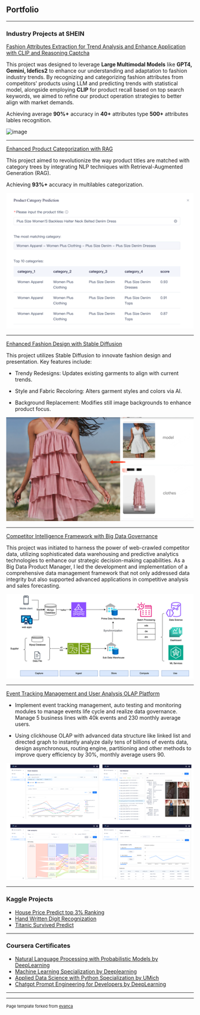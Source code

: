 ## Portfolio

---

### Industry Projects at SHEIN


[Fashion Attributes Extraction for Trend Analysis and Enhance Application with CLIP and Reasoning Captcha](attributes_recognition.md)

This project was designed to leverage **Large Multimodal Models** like **GPT4, Gemini, Idefics2** to enhance our understanding and adaptation to fashion industry trends. By recognizing and categorizing fashion attributes from competitors' products using LLM and predicting trends with statistical model, alongside employing **CLIP** for product recall based on top search keywords, we aimed to refine our product operation strategies to better align with market demands.

Achieving average **90%+** accuracy in **40+** attributes type **500+** attributes lables recognition.

![image](https://github.com/user-attachments/assets/644652f0-4bf9-4fae-99a0-582810358942)


---

[Enhanced Product Categorization with RAG](https://github.com/chloeeliu/LLMs-application/tree/main/Enhanced%20Product%20Categorization%3A%20Leveraging%20RAG%20and%20GPT%20for%20Precision%20and%20Efficiency)

This project aimed to revolutionize the way product titles are matched with category trees by integrating NLP techniques with Retrieval-Augmented Generation (RAG). 

Achieving **93%+** accuracy in multilables categorization.


<img src="images/rag/1.jpg?raw=true"/>

---


[Enhanced Fashion Design with Stable Diffusion](https://github.com/chloeeliu/LLMs-application/blob/main/Enhanced%20Fashion%20Design%20with%20Stable%20Diffusion/readme.md)

This project utilizes Stable Diffusion to innovate fashion design and presentation. Key features include:

- Trendy Redesigns: Updates existing garments to align with current trends.

- Style and Fabric Recoloring: Alters garment styles and colors via AI.

- Background Replacement: Modifies still image backgrounds to enhance product focus.

<img src="images/sd/1.png?raw=true"/>

---

[Competitor Intelligence Framework with Big Data Governance](https://github.com/chloeeliu/LLMs-application/blob/main/big-data-governance/readme.md)

This project was initiated to harness the power of web-crawled competitor data, utilizing sophisticated data warehousing and predictive analytics technologies to enhance our strategic decision-making capabilities. As a Big Data Product Manager, I led the development and implementation of a comprehensive data management framework that not only addressed data integrity but also supported advanced applications in competitive analysis and sales forecasting.

<img src="images/dw/1.png?raw=true"/>

---

[Event Tracking Management and User Analysis OLAP Platform](sample_page.md)

- Implement event tracking management, auto testing and monitoring modules to manage events life cycle and realize data governance. Manage 5 business lines with 40k events and 230 monthly average users.

- Using clickhouse OLAP with advanced data structure like linked list and directed graph to instantly analyze daily tens of billions of events data, design asynchronous, routing engine, partitioning and other methods to improve query efficiency by 30%, monthly average users 90.

<img src="images/event/user.png?raw=true"/>

---


### Kaggle Projects

- [House Price Predict top 3% Ranking](https://github.com/chloeeliu/DataSciencePortfolio/tree/main/Kaggle_house_price_predict)
- [Hand Written Digit Recognization](https://github.com/chloeeliu/DataSciencePortfolio/blob/main/Hand_Written_Digit_Recognization/digit%20recognizer.ipynb)
- [Titanic Survived Predict](https://github.com/chloeeliu/DataSciencePortfolio/blob/main/Titan_Survived_Predict/titanic%20survived%20predict.ipynb)


---

### Coursera Certificates

- [Natural Language Processing with Probabilistic Models by DeepLearning](https://coursera.org/share/77c537479f66df08cb4f98cc85c00482)
- [Machine Learning Specialization by Deeplearning](https://coursera.org/share/3416876f5d22628638b4b3e4d4740645)
- [Applied Data Science with Python Specialization by UMich](https://coursera.org/share/e1f257c5914c91b712dc7884923288df)
- [Chatgpt Prompt Engineering for Developers by DeepLearning](https://www.deeplearning.ai/short-courses/chatgpt-prompt-engineering-for-developers/)


---


---
<p style="font-size:11px">Page template forked from <a href="https://github.com/evanca/quick-portfolio">evanca</a></p>
<!-- Remove above link if you don't want to attibute -->

